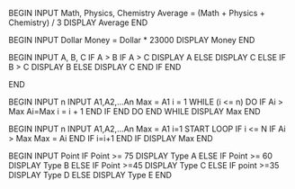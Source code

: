 <!-- === Ex_ 01 ====================================== -->

BEGIN
    INPUT Math, Physics, Chemistry
    Average = (Math + Physics + Chemistry) / 3
    DISPLAY Average
END

<!-- === Ex_ 02 ====================================== -->

BEGIN
    INPUT Dollar
    Money = Dollar * 23000
    DISPLAY Money
END

<!-- === Ex_ 03 ====================================== -->

BEGIN
    INPUT A, B, C
    IF A > B 
        IF A > C
            DISPLAY A
        ELSE
            DISPLAY C
    ELSE
        IF B > C
            DISPLAY B
        ELSE
            DISPLAY C
    END IF
END


END

<!-- === Ex_ 04 ====================================== -->

<!-- C1 -->

BEGIN
    INPUT n
    INPUT A1,A2,...An
    Max = A1
    i = 1
    WHILE (i <= n)
        DO
            IF Ai > Max
                Ai=Max
                i = i + 1
            END IF
        END DO
    END WHILE
    DISPLAY Max
END

<!-- C2 -->

BEGIN
    INPUT n
    INPUT A1,A2,...An
    Max = A1
    i=1
    START LOOP
    IF i <= N
        IF Ai > Max
            Max = Ai
        END IF
        i=i+1
    END IF
    DISPLAY Max
END

<!-- === Ex_ 05 ====================================== -->

BEGIN
    INPUT Point
    IF Point >= 75
        DISPLAY Type A
    ELSE
        IF Point >= 60
            DISPLAY Type B
        ELSE
            IF Point >=45
                DISPLAY Type C
            ELSE
                IF point >=35
                    DISPLAY Type D
                ELSE
                    DISPLAY Type E
END


    

